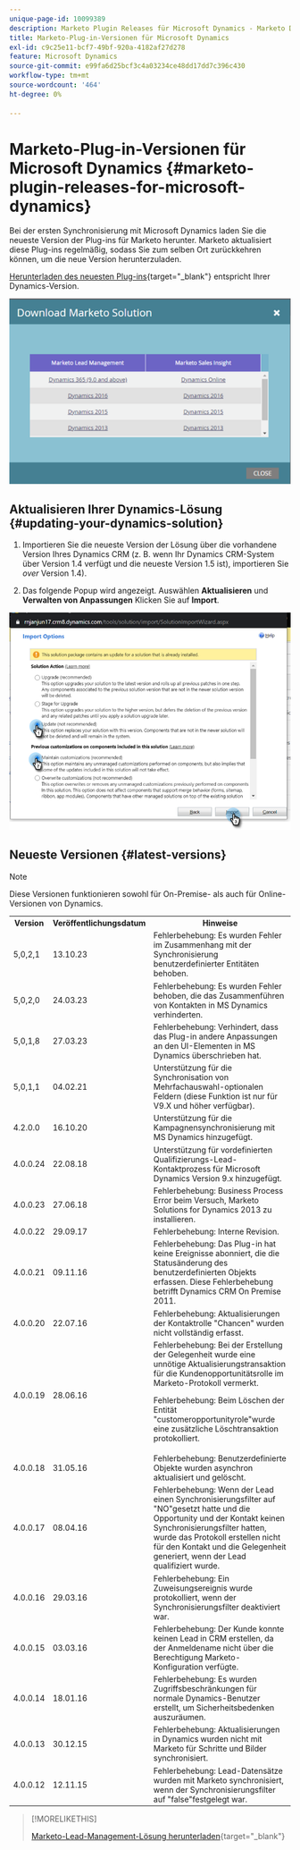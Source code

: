 ```yaml
---
unique-page-id: 10099389
description: Marketo Plugin Releases für Microsoft Dynamics - Marketo Docs - Produktdokumentation
title: Marketo-Plug-in-Versionen für Microsoft Dynamics
exl-id: c9c25e11-bcf7-49bf-920a-4182af27d278
feature: Microsoft Dynamics
source-git-commit: e99fa6d25bcf3c4a03234ce48dd17dd7c396c430
workflow-type: tm+mt
source-wordcount: '464'
ht-degree: 0%

---
```


# Marketo-Plug-in-Versionen für Microsoft Dynamics {#marketo-plugin-releases-for-microsoft-dynamics}

Bei der ersten Synchronisierung mit Microsoft Dynamics laden Sie die neueste Version der Plug-ins für Marketo herunter. Marketo aktualisiert diese Plug-ins regelmäßig, sodass Sie zum selben Ort zurückkehren können, um die neue Version herunterzuladen.

[Herunterladen des neuesten Plug-ins](/help/marketo/product-docs/crm-sync/microsoft-dynamics-sync/sync-setup/download-the-marketo-lead-management-solution.md){target="_blank"} entspricht Ihrer Dynamics-Version.

![](assets/marketo-plugin-releases-for-microsoft-dynamics-1.png)

## Aktualisieren Ihrer Dynamics-Lösung {#updating-your-dynamics-solution}

1. Importieren Sie die neueste Version der Lösung über die vorhandene Version Ihres Dynamics CRM (z. B. wenn Ihr Dynamics CRM-System über Version 1.4 verfügt und die neueste Version 1.5 ist), importieren Sie _over_ Version 1.4).

1. Das folgende Popup wird angezeigt. Auswählen **Aktualisieren** und **Verwalten von Anpassungen** Klicken Sie auf **Import**.

![](assets/marketo-plugin-releases-for-microsoft-dynamics-2.png)

## Neueste Versionen {#latest-versions}

>[!NOTE]
>
>Diese Versionen funktionieren sowohl für On-Premise- als auch für Online-Versionen von Dynamics.

<table> 
 <tbody> 
  <tr> 
   <th colspan="1">Version</th> 
   <th colspan="1">Veröffentlichungsdatum</th> 
   <th>Hinweise</th> 
  </tr>
  <tr> 
   <td colspan="1">5,0,2,1</td> 
   <td colspan="1">13.10.23</td> 
   <td colspan="1">Fehlerbehebung: Es wurden Fehler im Zusammenhang mit der Synchronisierung benutzerdefinierter Entitäten behoben.</td> 
  </tr> 
  <tr> 
   <td colspan="1">5,0,2,0</td> 
   <td colspan="1">24.03.23</td> 
   <td colspan="1">Fehlerbehebung: Es wurden Fehler behoben, die das Zusammenführen von Kontakten in MS Dynamics verhinderten.</td> 
  </tr> 
  <tr> 
   <td colspan="1">5,0,1,8</td> 
   <td colspan="1">27.03.23</td> 
   <td colspan="1">Fehlerbehebung: Verhindert, dass das Plug-in andere Anpassungen an den UI-Elementen in MS Dynamics überschrieben hat.</td> 
  </tr> 
  <tr> 
   <td colspan="1">5,0,1,1</td> 
   <td colspan="1">04.02.21</td> 
   <td colspan="1">Unterstützung für die Synchronisation von Mehrfachauswahl-optionalen Feldern (diese Funktion ist nur für V9.X und höher verfügbar).</td> 
  </tr> 
  <tr> 
   <td colspan="1">4.2.0.0</td> 
   <td colspan="1">16.10.20</td> 
   <td colspan="1">Unterstützung für die Kampagnensynchronisierung mit MS Dynamics hinzugefügt.</td> 
  </tr> 
  <tr> 
   <td colspan="1">4.0.0.24</td> 
   <td colspan="1">22.08.18</td> 
   <td colspan="1">Unterstützung für vordefinierten Qualifizierungs-Lead-Kontaktprozess für Microsoft Dynamics Version 9.x hinzugefügt.</td> 
  </tr> 
  <tr> 
   <td colspan="1">4.0.0.23</td> 
   <td colspan="1">27.06.18</td> 
   <td colspan="1">Fehlerbehebung: Business Process Error beim Versuch, Marketo Solutions for Dynamics 2013 zu installieren.</td> 
  </tr> 
  <tr> 
   <td colspan="1">4.0.0.22</td> 
   <td colspan="1">29.09.17</td> 
   <td colspan="1">Fehlerbehebung: Interne Revision.</td> 
  </tr> 
  <tr> 
   <td colspan="1"><p>4.0.0.21</p></td> 
   <td colspan="1">09.11.16</td> 
   <td colspan="1">Fehlerbehebung: Das Plug-in hat keine Ereignisse abonniert, die die Statusänderung des benutzerdefinierten Objekts erfassen. Diese Fehlerbehebung betrifft Dynamics CRM On Premise 2011.</td> 
  </tr> 
  <tr> 
   <td colspan="1">4.0.0.20</td> 
   <td colspan="1">22.07.16</td> 
   <td colspan="1">Fehlerbehebung: Aktualisierungen der Kontaktrolle "Chancen" wurden nicht vollständig erfasst.</td> 
  </tr> 
  <tr> 
   <td colspan="1">4.0.0.19</td> 
   <td colspan="1">28.06.16</td> 
   <td colspan="1">Fehlerbehebung: Bei der Erstellung der Gelegenheit wurde eine unnötige Aktualisierungstransaktion für die Kundenopportunitätsrolle im Marketo-Protokoll vermerkt.<p>Fehlerbehebung: Beim Löschen der Entität "customeropportunityrole"wurde eine zusätzliche Löschtransaktion protokolliert.</td> 
  </tr> 
  <tr> 
   <td colspan="1">4.0.0.18</td> 
   <td colspan="1">31.05.16</td> 
   <td colspan="1">Fehlerbehebung: Benutzerdefinierte Objekte wurden asynchron aktualisiert und gelöscht.</td> 
  </tr> 
  <tr> 
   <td colspan="1">4.0.0.17</td> 
   <td colspan="1">08.04.16</td> 
   <td colspan="1">Fehlerbehebung: Wenn der Lead einen Synchronisierungsfilter auf "NO"gesetzt hatte und die Opportunity und der Kontakt keinen Synchronisierungsfilter hatten, wurde das Protokoll erstellen nicht für den Kontakt und die Gelegenheit generiert, wenn der Lead qualifiziert wurde.</td> 
  </tr> 
  <tr> 
   <td colspan="1">4.0.0.16</td> 
   <td colspan="1">29.03.16</td> 
   <td>Fehlerbehebung: Ein Zuweisungsereignis wurde protokolliert, wenn der Synchronisierungsfilter deaktiviert war.</td> 
  </tr> 
  <tr> 
   <td colspan="1">4.0.0.15</td> 
   <td colspan="1">03.03.16</td> 
   <td colspan="1">Fehlerbehebung: Der Kunde konnte keinen Lead in CRM erstellen, da der Anmeldename nicht über die Berechtigung Marketo-Konfiguration verfügte.</td> 
  </tr> 
  <tr> 
   <td colspan="1">4.0.0.14</td> 
   <td colspan="1">18.01.16</td> 
   <td colspan="1">Fehlerbehebung: Es wurden Zugriffsbeschränkungen für normale Dynamics-Benutzer erstellt, um Sicherheitsbedenken auszuräumen.</td> 
  </tr> 
  <tr> 
   <td colspan="1">4.0.0.13</td> 
   <td colspan="1">30.12.15</td> 
   <td>Fehlerbehebung: Aktualisierungen in Dynamics wurden nicht mit Marketo für Schritte und Bilder synchronisiert.</td> 
  </tr> 
  <tr> 
   <td colspan="1">4.0.0.12</td> 
   <td colspan="1">12.11.15</td> 
   <td colspan="1">Fehlerbehebung: Lead-Datensätze wurden mit Marketo synchronisiert, wenn der Synchronisierungsfilter auf "false"festgelegt war.</td> 
  </tr> 
 </tbody> 
</table>

>[!MORELIKETHIS]
>
>[Marketo-Lead-Management-Lösung herunterladen](/help/marketo/product-docs/crm-sync/microsoft-dynamics-sync/sync-setup/download-the-marketo-lead-management-solution.md){target="_blank"}
